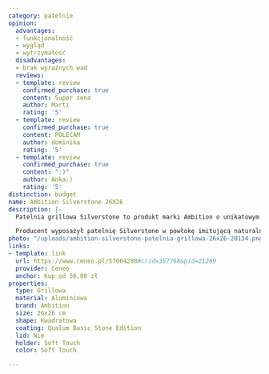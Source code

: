 ```yaml
---
category: patelnie
opinion:
  advantages:
  - funkcjonalność
  - wygląd
  - wytrzymałość
  disadvantages:
  - brak wyraźnych wad
  reviews:
  - template: review
    confirmed_purchase: true
    content: Super cena
    author: Marti
    rating: '5'
  - template: review
    confirmed_purchase: true
    content: POLECAM
    author: dominika
    rating: '5'
  - template: review
    confirmed_purchase: true
    content: ":)"
    author: Anka:)
    rating: '5'
distinction: budget
name: Ambition Silverstone 26X26
description: |-
  Patelnia grillowa Silverstone to produkt marki Ambition o unikatowym wyglądzie imitującym naturalny kamień. Dzięki temu prezentuje się stylowo w każdej kuchni. Naczynie o głębokości 4 cm umożliwia grillowanie mięs i warzyw w zaciszu domowym. Oryginalny wygląd patelni czyni ją modnym akcesorium kuchennym i doskonałym pomysłem na prezent.

  Producent wyposażył patelnię Silverstone w powłokę imitującą naturalny granit - posiadającą szereg właściwości. Jest ona odporna na ścieranie i zarysowania, a jedzenie nie przywiera podczas grillowania i smażenia. Dzięki odkuwanemu aluminium wykorzystanemu do produkcji patelni, jej powierzchnia nagrzewa się równomiernie i szybko, a przy tym jest energooszczędna. Takie rozwiązanie gwarantuje długą żywotność. Rączkę patelni pokryto materiałem Soft Touch. Na jej rantach umieszczono specjalne wypustki, służące do wylewania nadmiaru tłuszczu podczas smażenia i grillowania. Produkt został przystosowany do każdego rodzaju kuchenek.
photo: "/uploads/ambition-silverstone-patelnia-grillowa-26x26-20134.png"
links:
- template: link
  url: https://www.ceneo.pl/57664288#crid=357768&pid=21269
  provider: Ceneo
  anchor: Kup od 56,00 zł
properties:
  type: Grillowa
  material: Aluminiowa
  brand: Ambition
  size: 26x26 cm
  shape: Kwadratowa
  coating: Qualum Basic Stone Edition
  lid: Nie
  holder: Soft Touch
  color: Soft Touch

---
```

